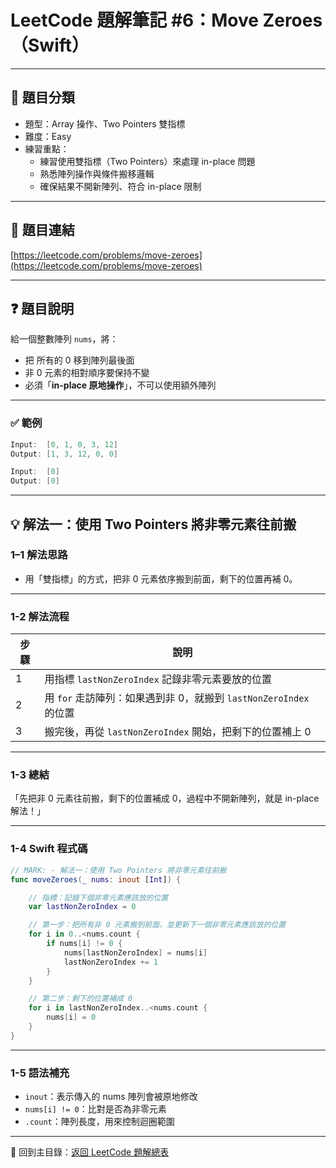 # LeetCode 題解筆記 #6：Move Zeroes（Swift）

---

## 📂 題目分類

- 題型：Array 操作、Two Pointers 雙指標
- 難度：Easy
- 練習重點：
  - 練習使用雙指標（Two Pointers）來處理 in-place 問題
  - 熟悉陣列操作與條件搬移邏輯
  - 確保結果不開新陣列、符合 in-place 限制

---

## 📝 題目連結

[https://leetcode.com/problems/move-zeroes](https://leetcode.com/problems/move-zeroes)

---

## ❓ 題目說明

給一個整數陣列 `nums`，將：

- 把 所有的 0 移到陣列最後面
- 非 0 元素的相對順序要保持不變
- 必須「**in-place 原地操作**」，不可以使用額外陣列  

---

### ✅ 範例

```swift
Input:  [0, 1, 0, 3, 12]
Output: [1, 3, 12, 0, 0]

Input:  [0]
Output: [0]
```

---

## 💡 解法一：使用 Two Pointers 將非零元素往前搬

### 1–1 解法思路

- 用「雙指標」的方式，把非 0 元素依序搬到前面，剩下的位置再補 0。

---

### 1-2 解法流程

| 步驟 | 說明 |
|------|------|
| 1   | 用指標 `lastNonZeroIndex` 記錄非零元素要放的位置 |
| 2   | 用 `for` 走訪陣列：如果遇到非 0，就搬到 `lastNonZeroIndex` 的位置 |
| 3   | 搬完後，再從 `lastNonZeroIndex` 開始，把剩下的位置補上 0 |

---

### 1-3 總結

「先把非 0 元素往前搬，剩下的位置補成 0，過程中不開新陣列，就是 in-place 解法！」

---

### 1-4 Swift 程式碼

```swift
// MARK: - 解法一：使用 Two Pointers 將非零元素往前搬
func moveZeroes(_ nums: inout [Int]) {

    // 指標：記錄下個非零元素應該放的位置
    var lastNonZeroIndex = 0

    // 第一步：把所有非 0 元素搬到前面，並更新下一個非零元素應該放的位置
    for i in 0..<nums.count {
        if nums[i] != 0 {
            nums[lastNonZeroIndex] = nums[i]
            lastNonZeroIndex += 1
        }
    }

    // 第二步：剩下的位置補成 0
    for i in lastNonZeroIndex..<nums.count {
        nums[i] = 0
    }
}
```

---

### 1-5 語法補充

- `inout`：表示傳入的 nums 陣列會被原地修改
- `nums[i] != 0`：比對是否為非零元素
- `.count`：陣列長度，用來控制迴圈範圍

---

📂 回到主目錄：[返回 LeetCode 題解總表](../README.md)